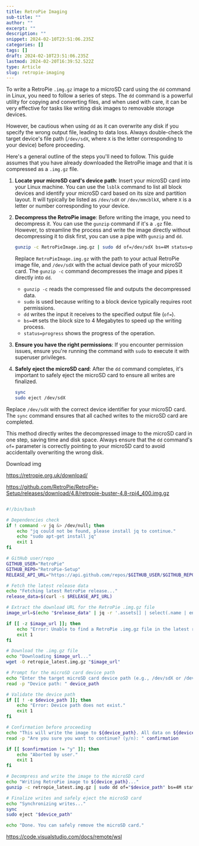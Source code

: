 ```yaml
---
title: RetroPie Imaging
sub-title: ""
author: ""
excerpt: ""
description: ""
snippet: 2024-02-10T23:51:06.235Z
categories: []
tags: []
draft: 2024-02-10T23:51:06.235Z
lastmod: 2024-02-20T16:39:52.522Z
type: Article
slug: retropie-imaging
---
```



To write a RetroPie `.img.gz` image to a microSD card using the `dd` command in Linux, you need to follow a series of steps. The `dd` command is a powerful utility for copying and converting files, and when used with care, it can be very effective for tasks like writing disk images to removable storage devices. 

However, be cautious when using `dd` as it can overwrite any disk if you specify the wrong output file, leading to data loss. Always double-check the target device's file path (`/dev/sdX`, where `X` is the letter corresponding to your device) before proceeding.

Here's a general outline of the steps you'll need to follow. This guide assumes that you have already downloaded the RetroPie image and that it is compressed as a `.img.gz` file.

1. **Locate your microSD card's device path**: Insert your microSD card into your Linux machine. You can use the `lsblk` command to list all block devices and identify your microSD card based on its size and partition layout. It will typically be listed as `/dev/sdX` or `/dev/mmcblkX`, where `X` is a letter or number corresponding to your device.

2. **Decompress the RetroPie image**: Before writing the image, you need to decompress it. You can use the `gunzip` command if it's a `.gz` file. However, to streamline the process and write the image directly without decompressing it to disk first, you can use a pipe with `gunzip` and `dd`.

    ```bash
    gunzip -c RetroPieImage.img.gz | sudo dd of=/dev/sdX bs=4M status=progress
    ```

    Replace `RetroPieImage.img.gz` with the path to your actual RetroPie image file, and `/dev/sdX` with the actual device path of your microSD card. The `gunzip -c` command decompresses the image and pipes it directly into `dd`.

    - `gunzip -c` reads the compressed file and outputs the decompressed data.
    - `sudo` is used because writing to a block device typically requires root permissions.
    - `dd` writes the input it receives to the specified output file (`of=`).
    - `bs=4M` sets the block size to 4 Megabytes to speed up the writing process.
    - `status=progress` shows the progress of the operation.

3. **Ensure you have the right permissions**: If you encounter permission issues, ensure you're running the command with `sudo` to execute it with superuser privileges.

4. **Safely eject the microSD card**: After the `dd` command completes, it's important to safely eject the microSD card to ensure all writes are finalized.

    ```bash
    sync
    sudo eject /dev/sdX
    ```

Replace `/dev/sdX` with the correct device identifier for your microSD card. The `sync` command ensures that all cached writes to the microSD card are completed.

This method directly writes the decompressed image to the microSD card in one step, saving time and disk space. Always ensure that the `dd` command's `of=` parameter is correctly pointing to your microSD card to avoid accidentally overwriting the wrong disk.

Download img

https://retropie.org.uk/download/

https://github.com/RetroPie/RetroPie-Setup/releases/download/4.8/retropie-buster-4.8-rpi4_400.img.gz

```bash

#!/bin/bash

# Dependencies check
if ! command -v jq &> /dev/null; then
    echo "jq could not be found, please install jq to continue."
    echo "sudo apt-get install jq"
    exit 1
fi

# GitHub user/repo
GITHUB_USER="RetroPie"
GITHUB_REPO="RetroPie-Setup"
RELEASE_API_URL="https://api.github.com/repos/$GITHUB_USER/$GITHUB_REPO/releases/latest"

# Fetch the latest release data
echo "Fetching latest RetroPie release..."
release_data=$(curl -s $RELEASE_API_URL)

# Extract the download URL for the RetroPie .img.gz file
image_url=$(echo "$release_data" | jq -r '.assets[] | select(.name | endswith(".img.gz")) | .browser_download_url')

if [[ -z $image_url ]]; then
    echo "Error: Unable to find a RetroPie .img.gz file in the latest release."
    exit 1
fi

# Download the .img.gz file
echo "Downloading $image_url..."
wget -O retropie_latest.img.gz "$image_url"

# Prompt for the microSD card device path
echo "Enter the target microSD card device path (e.g., /dev/sdX or /dev/mmcblkX):"
read -p "Device path: " device_path

# Validate the device path
if [[ ! -e $device_path ]]; then
    echo "Error: Device path does not exist."
    exit 1
fi

# Confirmation before proceeding
echo "This will write the image to ${device_path}. All data on ${device_path} will be lost!"
read -p "Are you sure you want to continue? (y/n): " confirmation

if [[ $confirmation != "y" ]]; then
    echo "Aborted by user."
    exit 1
fi

# Decompress and write the image to the microSD card
echo "Writing RetroPie image to ${device_path}..."
gunzip -c retropie_latest.img.gz | sudo dd of="$device_path" bs=4M status=progress

# Finalize writes and safely eject the microSD card
echo "Synchronizing writes..."
sync
sudo eject "$device_path"

echo "Done. You can safely remove the microSD card."
```

https://code.visualstudio.com/docs/remote/wsl